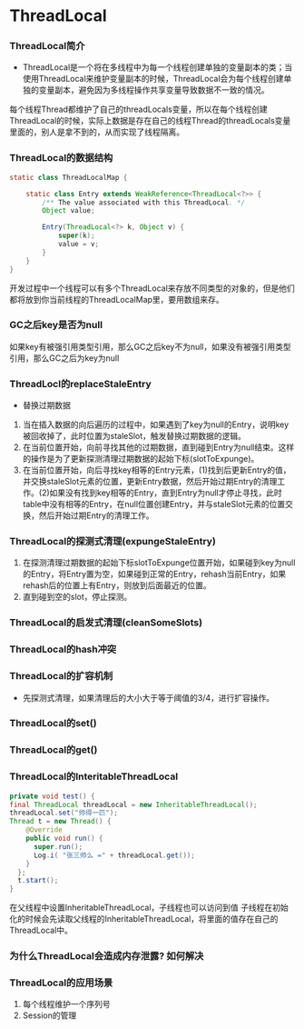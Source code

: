 # ThreadLocal

### ThreadLocal简介
- ThreadLocal是一个将在多线程中为每一个线程创建单独的变量副本的类；当使用ThreadLocal来维护变量副本的时候，ThreadLocal会为每个线程创建单独的变量副本，避免因为多线程操作共享变量导致数据不一致的情况。

每个线程Thread都维护了自己的threadLocals变量，所以在每个线程创建ThreadLocal的时候，实际上数据是存在自己的线程Thread的threadLocals变量里面的，别人是拿不到的，从而实现了线程隔离。

### ThreadLocal的数据结构
```java
static class ThreadLocalMap {

	static class Entry extends WeakReference<ThreadLocal<?>> {
		/** The value associated with this ThreadLocal. */
		Object value;

		Entry(ThreadLocal<?> k, Object v) {
			super(k);
			value = v;
		}
	}
}    
```
开发过程中一个线程可以有多个ThreadLocal来存放不同类型的对象的，但是他们都将放到你当前线程的ThreadLocalMap里，要用数组来存。
### GC之后key是否为null
如果key有被强引用类型引用，那么GC之后key不为null，如果没有被强引用类型引用，那么GC之后为key为null
### ThreadLocl的replaceStaleEntry
- 替换过期数据
1. 当在插入数据的向后遍历的过程中，如果遇到了key为null的Entry，说明key被回收掉了，此时位置为staleSlot，触发替换过期数据的逻辑。
2. 在当前位置开始，向前寻找其他的过期数据，直到碰到Entry为null结束。这样的操作是为了更新探测清理过期数据的起始下标(slotToExpunge)。
3. 在当前位置开始，向后寻找key相等的Entry元素，(1)找到后更新Entry的值，并交换staleSlot元素的位置，更新Entry数据，然后开始过期Entry的清理工作。(2)如果没有找到key相等的Entry，直到Entry为null才停止寻找，此时table中没有相等的Entry，在null位置创建Entry，并与staleSlot元素的位置交换，然后开始过期Entry的清理工作。
### ThreadLocal的探测式清理(expungeStaleEntry)
1. 在探测清理过期数据的起始下标slotToExpunge位置开始，如果碰到key为null的Entry，将Entry置为空，如果碰到正常的Entry，rehash当前Entry，如果rehash后的位置上有Entry，则放到后面最近的位置。
2. 直到碰到空的slot，停止探测。
### ThreadLocal的启发式清理(cleanSomeSlots)

### ThreadLocal的hash冲突

### ThreadLocal的扩容机制
- 先探测式清理，如果清理后的大小大于等于阈值的3/4，进行扩容操作。
### ThreadLocal的set()

### ThreadLocal的get()

### ThreadLocal的InteritableThreadLocal
```java
private void test() {    
final ThreadLocal threadLocal = new InheritableThreadLocal();       
threadLocal.set("帅得一匹");    
Thread t = new Thread() {        
    @Override        
    public void run() {            
      super.run();            
      Log.i( "张三帅么 =" + threadLocal.get());        
    }    
  };          
  t.start(); 
}
```
在父线程中设置InheritableThreadLocal，子线程也可以访问到值
子线程在初始化的时候会先读取父线程的InheritableThreadLocal，将里面的值存在自己的ThreadLocal中。
### 为什么ThreadLocal会造成内存泄露? 如何解决

### ThreadLocal的应用场景
1. 每个线程维护一个序列号
2. Session的管理